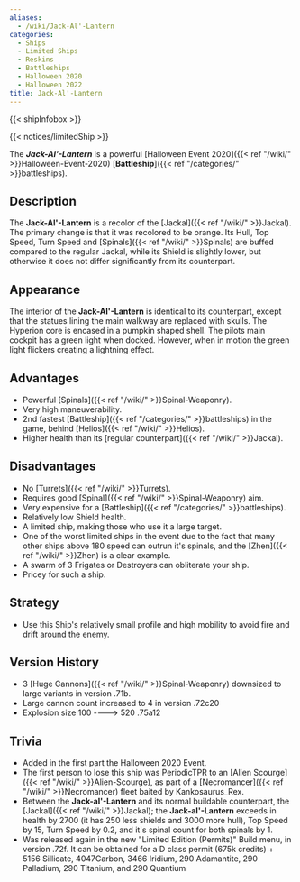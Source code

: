 ```yaml
---
aliases:
  - /wiki/Jack-Al'-Lantern
categories:
  - Ships
  - Limited Ships
  - Reskins
  - Battleships
  - Halloween 2020
  - Halloween 2022
title: Jack-Al'-Lantern
---
```


{{< shipInfobox >}}

{{< notices/limitedShip >}}

The **_Jack-Al'-Lantern_** is a powerful [Halloween Event 2020]({{< ref "/wiki/" >}}Halloween-Event-2020) [**Battleship**]({{< ref "/categories/" >}}battleships).

## Description

The **Jack-Al'-Lantern** is a recolor of the [Jackal]({{< ref "/wiki/" >}}Jackal). The primary change is that it was recolored to be orange. Its Hull, Top Speed, Turn Speed and [Spinals]({{< ref "/wiki/" >}}Spinals) are buffed compared to the regular Jackal, while its Shield is slightly lower, but otherwise it does not differ significantly from its counterpart.

## Appearance

The interior of the **Jack-Al'-Lantern** is identical to its counterpart, except that the statues lining the main walkway are replaced with skulls. The Hyperion core is encased in a pumpkin shaped shell. The pilots main cockpit has a green light when docked. However, when in motion the green light flickers creating a lightning effect.

## Advantages

- Powerful [Spinals]({{< ref "/wiki/" >}}Spinal-Weaponry).
- Very high maneuverability.
- 2nd fastest [Battleship]({{< ref "/categories/" >}}battleships) in the game, behind [Helios]({{< ref "/wiki/" >}}Helios).
- Higher health than its [regular counterpart]({{< ref "/wiki/" >}}Jackal).

## Disadvantages

- No [Turrets]({{< ref "/wiki/" >}}Turrets).
- Requires good [Spinal]({{< ref "/wiki/" >}}Spinal-Weaponry) aim.
- Very expensive for a [Battleship]({{< ref "/categories/" >}}battleships).
- Relatively low Shield health.
- A limited ship, making those who use it a large target.
- One of the worst limited ships in the event due to the fact that many other ships above 180 speed can outrun it's spinals, and the [Zhen]({{< ref "/wiki/" >}}Zhen) is a clear example.
- A swarm of 3 Frigates or Destroyers can obliterate your ship.
- Pricey for such a ship.

## Strategy

- Use this Ship's relatively small profile and high mobility to avoid fire and drift around the enemy.

## Version History

- 3 [Huge Cannons]({{< ref "/wiki/" >}}Spinal-Weaponry) downsized to large variants in version .71b.
- Large cannon count increased to 4 in version .72c20
- Explosion size 100 ----> 520 .75a12

## Trivia

- Added in the first part the Halloween 2020 Event.
- The first person to lose this ship was PeriodicTPR to an [Alien Scourge]({{< ref "/wiki/" >}}Alien-Scourge), as part of a [Necromancer]({{< ref "/wiki/" >}}Necromancer) fleet baited by Kankosaurus_Rex.
- Between the **Jack-al'-Lantern** and its normal buildable counterpart, the [Jackal]({{< ref "/wiki/" >}}Jackal); the **Jack-al'-Lantern** exceeds in health by 2700 (it has 250 less shields and 3000 more hull), Top Speed by 15, Turn Speed by 0.2, and it's spinal count for both spinals by 1.
- Was released again in the new "Limited Edition (Permits)" Build menu, in version .72f. It can be obtained for a D class permit (675k credits) + 5156 Sillicate, 4047Carbon, 3466 Iridium, 290 Adamantite, 290 Palladium, 290 Titanium, and 290 Quantium
